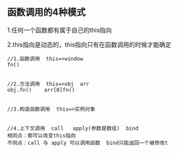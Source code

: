 ## 函数调用的4种模式

1.任何一个函数都有属于自己的this指向

2.this指向是动态的，this指向只有在函数调用的时候才能确定

```
//1.函数调用  this=>window
fn()   


//2.方法调用  this=>obj  arr
obj.fn()    arr[0]fn()  


//3.构造函数调用  this=>实例对象


//4.上下文调用  call   apply(参数是数组)  bind
相同点：都可以改变this指向
不同点：call 与 apply 可以调用函数  bind只能返回一个被修改t
```

